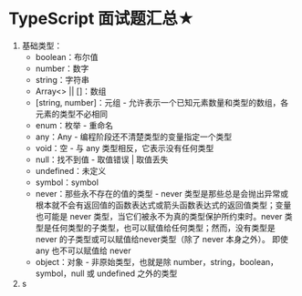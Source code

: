 # TypeScript 面试题汇总★

1. 基础类型：
   - boolean：布尔值
   - number：数字
   - string：字符串
   - Array<> || []：数组
   - [string, number]：元组 - 允许表示一个已知元素数量和类型的数组，各元素的类型不必相同
   - enum：枚举 - 重命名
   - any：Any - 编程阶段还不清楚类型的变量指定一个类型
   - void：空 - 与 any 类型相反，它表示没有任何类型
   - null：找不到值 - 取值错误 | 取值丢失
   - undefined：未定义
   - symbol：symbol
   - never：那些永不存在的值的类型 - never 类型是那些总是会抛出异常或根本就不会有返回值的函数表达式或箭头函数表达式的返回值类型；变量也可能是 never 类型，当它们被永不为真的类型保护所约束时。never 类型是任何类型的子类型，也可以赋值给任何类型；然而，没有类型是 never 的子类型或可以赋值给never类型（除了 never 本身之外）。 即使 any 也不可以赋值给 never
   - object：对象 - 非原始类型，也就是除 number，string，boolean，symbol，null 或 undefined 之外的类型
2. s
